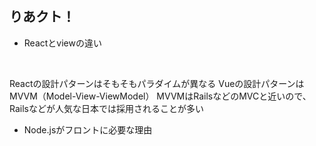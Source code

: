 ## りあクト！

* Reactとviewの違い
<br>

Reactの設計パターンはそもそもパラダイムが異なる
Vueの設計パターンはMVVM（Model-View-ViewModel）
MVVMはRailsなどのMVCと近いので、Railsなどが人気な日本では採用されることが多い

* Node.jsがフロントに必要な理由
<br>


